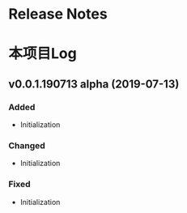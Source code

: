 # Release Notes
# 本项目Log

## v0.0.1.190713 alpha (2019-07-13)

### Added
- Initialization

### Changed
- Initialization

### Fixed
- Initialization
